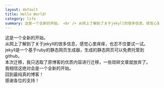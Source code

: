 ```yaml
---
layout: default
title: Hello World!
category: life
summary: 这是一个全新的开始。 <br /> 从网上了解到了关于jekyll的很多信息，感觉心里痒痒，也忍不住要试一试。<br /> jekyll是一个基于ruby的静态网页生成器，生成的静态网页可以免费托管到github。 <br /> 本次迁移，我只选取了原博客的优质内容进行迁移，一些琐碎文章就放弃了。
---
```

这是一个全新的开始。<br />
从网上了解到了关于jekyll的很多信息，感觉心里痒痒，也忍不住要试一试。<br />
jekyll是一个基于ruby的静态网页生成器，生成的静态网页可以免费托管到github。<br />
本次迁移，我只选取了原博客的优质内容进行迁移，一些琐碎文章就放弃了。<br />
我相信这绝对会是一个全新的开始。<br />
回到最纯真的博客！<br />
感谢各位的支持！<br />
